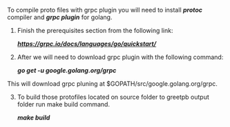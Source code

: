 To compile proto files with grpc plugin you will need to install ***protoc*** compiler and ***grpc plugin*** for golang. 

1. Finish the prerequisites section from the following link:

	***https://grpc.io/docs/languages/go/quickstart/***

2. After we will need to download grpc plugin with the following command:
 
	***go get -u google.golang.org/grpc***

This will download grpc pluning at $GOPATH/src/google.golang.org/grpc. 

3. To build those protofiles located on source folder to greetpb output folder run make build command.

	***make build***